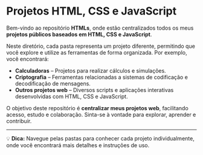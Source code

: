 # Projetos HTML, CSS e JavaScript

Bem-vindo ao repositório **HTMLs**, onde estão centralizados todos os meus **projetos públicos baseados em HTML, CSS e JavaScript**.  

Neste diretório, cada pasta representa um projeto diferente, permitindo que você explore e utilize as ferramentas de forma organizada. Por exemplo, você encontrará:  

- **Calculadoras** – Projetos para realizar cálculos e simulações.  
- **Criptografia** – Ferramentas relacionadas a sistemas de codificação e decodificação de mensagens.  
- **Outros projetos web** – Diversos scripts e aplicações interativas desenvolvidas com HTML, CSS e JavaScript.  

O objetivo deste repositório é **centralizar meus projetos web**, facilitando acesso, estudo e colaboração. Sinta-se à vontade para explorar, aprender e contribuir.  

---

💡 **Dica:** Navegue pelas pastas para conhecer cada projeto individualmente, onde você encontrará mais detalhes e instruções de uso.
